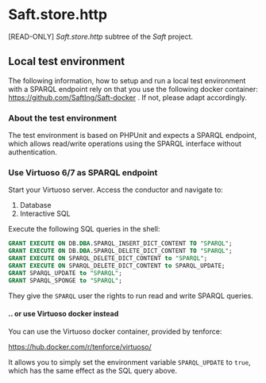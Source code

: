 # Saft.store.http

[READ-ONLY] _Saft.store.http_ subtree of the _Saft_ project.

## Local test environment

The following information, how to setup and run a local test environment with a SPARQL endpoint rely on that you use the following docker container: https://github.com/SaftIng/Saft-docker . If not, please adapt accordingly.

### About the test environment

The test environment is based on PHPUnit and expects a SPARQL endpoint, which allows read/write operations using the SPARQL interface without authentication.

### Use Virtuoso 6/7 as SPARQL endpoint

Start your Virtuoso server. Access the conductor and navigate to:

1. Database
2. Interactive SQL

Execute the following SQL queries in the shell:

```sql
GRANT EXECUTE ON DB.DBA.SPARQL_INSERT_DICT_CONTENT TO "SPARQL";
GRANT EXECUTE ON DB.DBA.SPARQL_DELETE_DICT_CONTENT TO "SPARQL";
GRANT EXECUTE ON SPARQL_DELETE_DICT_CONTENT to "SPARQL";
GRANT EXECUTE ON SPARQL_DELETE_DICT_CONTENT to SPARQL_UPDATE;
GRANT SPARQL_UPDATE to "SPARQL";
GRANT SPARQL_SPONGE to "SPARQL";
```
They give the `SPARQL` user the rights to run read and write SPARQL queries.

#### .. or use Virtuoso docker instead

You can use the Virtuoso docker container, provided by tenforce:

https://hub.docker.com/r/tenforce/virtuoso/

It allows you to simply set the environment variable `SPARQL_UPDATE` to `true`, which has the same effect as the SQL query above.
